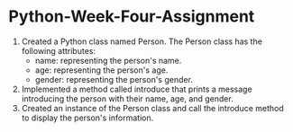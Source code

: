 # Python-Week-Four-Assignment

1. Created a Python class named Person.
   The Person class has the following attributes:
   - name: representing the person's name.
   - age: representing the person's age.
   - gender: representing the person's gender.
2. Implemented a method called introduce that prints a message introducing the person with their name, age, and gender.
3. Created an instance of the Person class and call the introduce method to display the person's information.
